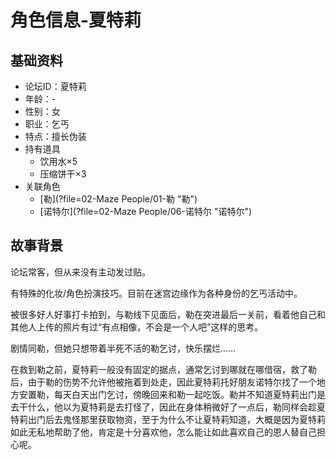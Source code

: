 # 角色信息-夏特莉

## 基础资料

* 论坛ID：夏特莉
* 年龄：-
* 性别：女
* 职业：乞丐
* 特点：擅长伪装
* 持有道具
  * 饮用水×5
  * 压缩饼干×3
* 关联角色
  * [勒](?file=02-Maze People/01-勒 "勒")
  * [诺特尔](?file=02-Maze People/06-诺特尔 "诺特尔")

## 故事背景

论坛常客，但从来没有主动发过贴。

有特殊的化妆/角色扮演技巧。目前在迷宫边缘作为各种身份的乞丐活动中。

被很多好人好事打卡拍到，与勒线下见面后，勒在突进最后一关前，看着他自己和其他人上传的照片有过“有点相像，不会是一个人吧”这样的思考。

剧情同勒，但她只想带着半死不活的勒乞讨，快乐摆烂……

在救到勒之前，夏特莉一般没有固定的据点，通常乞讨到哪就在哪借宿，救了勒后，由于勒的伤势不允许他被拖着到处走，因此夏特莉托好朋友诺特尔找了一个地方安置勒，每天白天出门乞讨，傍晚回来和勒一起吃饭。勒并不知道夏特莉出门是去干什么，他以为夏特莉是去打怪了，因此在身体稍微好了一点后，勒同样会趁夏特莉出门后去鬼怪那里获取物资，至于为什么不让夏特莉知道，大概是因为夏特莉如此无私地帮助了他，肯定是十分喜欢他，怎么能让如此喜欢自己的恩人替自己担心呢。
